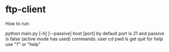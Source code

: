# ftp-client
<p>How to run:</p>
python main.py [-h] [--passive] host [port]
by default port is 21 and passive is false (active mode has used)
commands:
user  cd  pwd ls  get quit  
for help use "?" or "help"
